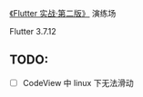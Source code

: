 [《Flutter 实战·第二版》](https://book.flutterchina.club/) 演练场

Flutter 3.7.12

## TODO:

- [ ] CodeView 中 linux 下无法滑动
